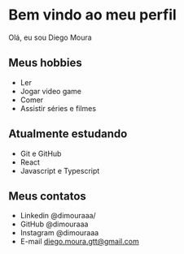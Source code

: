 # Bem vindo ao meu perfil

Olá, eu sou Diego Moura

## Meus hobbies

- Ler
- Jogar video game
- Comer
- Assistir séries e filmes

## Atualmente estudando 

- Git e GitHub
- React
- Javascript e Typescript

## Meus contatos

- Linkedin @dimouraaa/
- GitHub @dimouraaa
- Instagram @dimouraaa
- E-mail diego.moura.gtt@gmail.com
